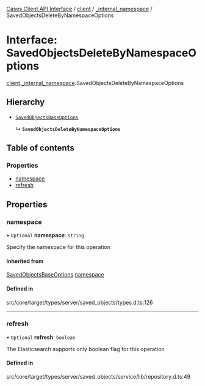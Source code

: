 [Cases Client API Interface](../README.md) / [client](../modules/client.md) / [\_internal\_namespace](../modules/client._internal_namespace.md) / SavedObjectsDeleteByNamespaceOptions

# Interface: SavedObjectsDeleteByNamespaceOptions

[client](../modules/client.md).[_internal_namespace](../modules/client._internal_namespace.md).SavedObjectsDeleteByNamespaceOptions

## Hierarchy

- [`SavedObjectsBaseOptions`](client._internal_namespace.SavedObjectsBaseOptions.md)

  ↳ **`SavedObjectsDeleteByNamespaceOptions`**

## Table of contents

### Properties

- [namespace](client._internal_namespace.SavedObjectsDeleteByNamespaceOptions.md#namespace)
- [refresh](client._internal_namespace.SavedObjectsDeleteByNamespaceOptions.md#refresh)

## Properties

### namespace

• `Optional` **namespace**: `string`

Specify the namespace for this operation

#### Inherited from

[SavedObjectsBaseOptions](client._internal_namespace.SavedObjectsBaseOptions.md).[namespace](client._internal_namespace.SavedObjectsBaseOptions.md#namespace)

#### Defined in

src/core/target/types/server/saved_objects/types.d.ts:126

___

### refresh

• `Optional` **refresh**: `boolean`

The Elasticsearch supports only boolean flag for this operation

#### Defined in

src/core/target/types/server/saved_objects/service/lib/repository.d.ts:49
